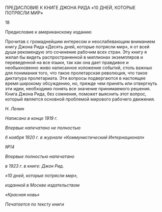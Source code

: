 ПРЕДИСЛОВИЕ К КНИГЕ ДЖОНА РИДА «10 ДНЕЙ, КОТОРЫЕ ПОТРЯСЛИ МИР»

18

Предисловие к американскому изданию

Прочитав с громаднейшим интересом и неослабевающим вниманием книгу Джона Рида «Десять дней, которые потрясли мир», я от всей души рекомендую это сочинение рабочим всех стран. Эту книгу я желал бы видеть распространенной в миллионах эк­земпляров и переведенной на все языки, так как она дает правдивое и необыкновенно живо написанное изложение событий, столь важных для понимания того, что такое пролетарская революция, что такое диктатура пролетариата. Эти вопросы подвергаются в настоящее время широкому обсуждению, но, прежде чем принять или отвергнуть эти идеи, необходимо понять все значение принимаемого решения. Книга Джона Рида, без сомнения, поможет выяснить этот вопрос, который является основной проблемой ми­рового рабочего движения.

_Н. Ленин_

  

_Написано в конце 1919 г._

_Впервые напечатано не полностью_

_б ноября 1920 г. в журнале «Коммунистический Интернационал»_

_№14_

_Впервые полностью напечатано_

_в 1923 г. в книге: Джон Рид._

_«10 дней, которые потрясли мир»,_

_изданной в Москве издательством_

_«Красная новь»_

  

_Печатается по тексту книги_
